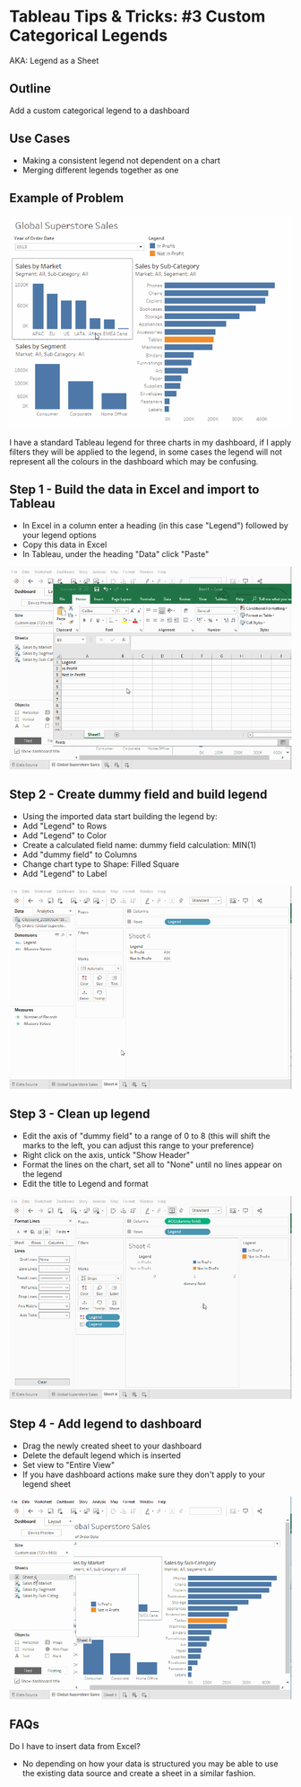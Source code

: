 # Tableau Tips & Tricks: #3 Custom Categorical Legends
AKA: Legend as a Sheet

## Outline

Add a custom categorical legend to a dashboard

## Use Cases
- Making a consistent legend not dependent on a chart
- Merging different legends together as one

## Example of Problem
![Example of Problem](gifs/t&t_03_categorical_legend/custom_cat_legend_1.gif "Example of Problem")

I have a standard Tableau legend for three charts in my dashboard, if I apply filters they will be applied to the legend, in some cases the legend will not represent all the colours in the dashboard which may be confusing. 

## Step 1 - Build the data in Excel and import to Tableau
- In Excel in a column enter a heading (in this case "Legend") followed by your legend options
- Copy this data in Excel
- In Tableau, under the heading "Data" click "Paste" 

![Step 1](gifs/t&t_03_categorical_legend/custom_cat_legend_2_excel_transfer.gif "Step 1")


## Step 2 - Create dummy field and build legend
- Using the imported data start building the legend by:
- Add "Legend" to Rows
- Add "Legend" to Color
- Create a calculated field
     name: dummy field
     calculation: MIN(1)
- Add "dummy field" to Columns
- Change chart type to Shape: Filled Square
- Add "Legend" to Label 

![Step 2](gifs/t&t_03_categorical_legend/custom_cat_legend_3_build_dummy_field.gif "Step 2")


## Step 3 - Clean up legend
- Edit the axis of "dummy field" to a range of 0 to 8 (this will shift the marks to the left, you can adjust this range to your preference)
- Right click on the axis, untick "Show Header"
- Format the lines on the chart, set all to "None" until no lines appear on the legend 
- Edit the title to Legend and format

![Step 3](gifs/t&t_03_categorical_legend/custom_cat_legend_4_clean_up.gif "Step 3")


## Step 4 - Add legend to dashboard
- Drag the newly created sheet to your dashboard
- Delete the default legend which is inserted
- Set view to "Entire View"
- If you have dashboard actions make sure they don't apply to your legend sheet

![Step 4](gifs/t&t_03_categorical_legend/custom_cat_legend_5_add_to_dash.gif "Step 4")


## FAQs

Do I have to insert data from Excel?

- No depending on how your data is structured you may be able to use the existing data source and create a sheet in a similar fashion. 
